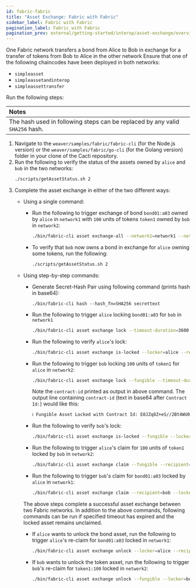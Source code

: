 ```yaml
---
id: fabric-fabric
title: "Asset Exchange: Fabric with Fabric"
sidebar_label: Fabric with Fabric
pagination_label: Fabric with Fabric
pagination_prev: external/getting-started/interop/asset-exchange/overview
---
```


One Fabric network transfers a bond from Alice to Bob in exchange for a transfer of tokens from Bob to Alice in the other network
Ensure that one of the following chaincodes have been deployed in both networks:

* `simpleasset`
* `simpleassetandinterop`
* `simpleassettransfer`

Run the following steps:

| Notes |
|:------|
| The hash used in following steps can be replaced by any valid `SHA256` hash. |

1. Navigate to the `weaver/samples/fabric/fabric-cli` (for the Node.js version) or the `weaver/samples/fabric/go-cli` (for the Golang version) folder in your clone of the Cacti repository.
2. Run the following to verify the status of the assets owned by `alice` and `bob` in the two networks:
   ```bash
   ./scripts/getAssetStatus.sh 2
   ```
3. Complete the asset exchange in either of the two different ways:
    * Using a single command:
        - Run the following to trigger exchange of bond `bond01:a03` owned by `alice` in `network1` with `100` units of tokens `token1` owned by `bob` in `network2`:
          ```bash
          ./bin/fabric-cli asset exchange-all --network1=network1 --network2=network2 --secret=secrettext --timeout-duration=100 alice:bond01:a03:bob:token1:100
          ```
        - To verify that `bob` now owns a bond in exchange for `alice` owning some tokens, run the following:
          ```bash
          ./scripts/getAssetStatus.sh 2
          ```
    * Using step-by-step commands:
        - Generate Secret-Hash Pair using following command (prints hash in base64):
          ```
          ./bin/fabric-cli hash --hash_fn=SHA256 secrettext
          ```
        - Run the following to trigger `alice` locking `bond01:a03` for `bob` in `network1`
          ```bash
          ./bin/fabric-cli asset exchange lock --timeout-duration=3600 --locker=alice --recipient=bob --hashBase64=ivHErp1x4bJDKuRo6L5bApO/DdoyD/dG0mAZrzLZEIs= --target-network=network1 --param=bond01:a03
          ```
        - Run the following to verify `alice`'s lock:
          ```bash
          ./bin/fabric-cli asset exchange is-locked --locker=alice --recipient=bob --target-network=network1 --param=bond01:a03
          ```
        - Run the following to trigger `bob` locking `100` units of `token1` for `alice` in `network2`:
          ```bash
          ./bin/fabric-cli asset exchange lock --fungible --timeout-duration=1800 --locker=bob --recipient=alice --hashBase64=ivHErp1x4bJDKuRo6L5bApO/DdoyD/dG0mAZrzLZEIs= --target-network=network2 --param=token1:100
          ```
          Note the `contract-id` printed as output in above command. The output line containing `contract-id` (text in base64 after `Contract Id:`) would like this:
          ```bash
          ℹ Fungible Asset Locked with Contract Id: E0JZq8Z+eS//2Bt4WU0pU210MvNgDC2hdUT1RgszOq0=, preimage: null, hashvalue: ivHErp1x4bJDKuRo6L5bApO/DdoyD/dG0mAZrzLZEIs=
          ```
        - Run the following to verify `bob`'s lock:
          ```bash
          ./bin/fabric-cli asset exchange is-locked --fungible --locker=bob --recipient=alice --target-network=network2 --contract-id=<contract-id>
          ```
        - Run the following to trigger `alice`'s claim for `100` units of `token1` locked by `bob` in `network2`:
          ```bash
          ./bin/fabric-cli asset exchange claim --fungible --recipient=alice --target-network=network2 --contract-id=<contract-id> --secret=<hash-pre-image>
          ```
        - Run the following to trigger `bob`'s claim for `bond01:a03` locked by `alice` in `network1`:
          ```bash
          ./bin/fabric-cli asset exchange claim --recipient=bob --locker=alice --target-network=network1 --param=bond01:a03 --secret=<hash-pre-image>
          ```

        The above steps complete a successful asset exchange between two Fabric networks. 
        In addition to the above commands, following commands can be run if specified timeout has expired and the locked asset remains unclaimed.

        - If `alice` wants to unlock the bond asset, run the following to trigger `alice`'s re-claim for `bond01:a03` locked in `network1`:
          ```bash
          ./bin/fabric-cli asset exchange unlock --locker=alice --recipient=bob --target-network=network1 --param=bond01:a03
          ```
        - If `bob` wants to unlock the token asset, run the following to trigger `bob`'s re-claim for `token1:100` locked in `network2`:
          ```bash
          ./bin/fabric-cli asset exchange unlock --fungible --locker=bob --target-network=network2 --contract-id=<contract-id>
          ```
